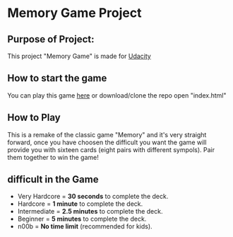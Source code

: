 # Memory Game Project

## Purpose of Project:
This project "Memory Game" is made for [Udacity](http://udacity.com/) 

## How to start the game

You can play this game [here](http://lonniedesign.com/udacity/memory-game/) or download/clone the repo open "index.html"

## How to Play

This is a remake of the classic game "Memory" and it's very straight forward, once you have choosen the difficult you want the game will provide you with sixteen cards (eight pairs with different sympols). Pair them together to win the game!

## difficult in the Game

* Very Hardcore = **30 seconds** to complete the deck.
* Hardcore = **1 minute** to complete the deck.
* Intermediate = **2.5 minutes** to complete the deck.
* Beginner = **5 minutes** to complete the deck.
* n00b = **No time limit** (recommended for kids).
